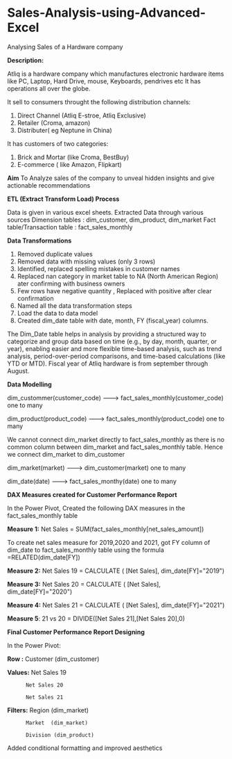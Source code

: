 # Sales-Analysis-using-Advanced-Excel
Analysing Sales of a Hardware company

**Description:**

Atliq is a hardware company which manufactures electronic hardware items like PC, Laptop, Hard Drive, mouse, Keyboards, pendrives etc
It has operations all over the globe.

It sell to consumers throught the following distribution channels:
1. Direct Channel (Atliq E-stroe, Atliq Exclusive)
2. Retailer (Croma, amazon)
3. Distributer( eg Neptune in China)

It has customers of two categories:
1. Brick and Mortar (like Croma, BestBuy)
2. E-commerce ( like Amazon, Flipkart)

**Aim**
To Analyze sales of the company to unveal hidden insights and give actionable recommendations

**ETL (Extract Transform Load) Process**

Data is given in various excel sheets.
Extracted Data through various sources
Dimension tables : dim_customer, dim_product, dim_market
Fact table/Transaction table : fact_sales_monthly

**Data Transformations**
1. Removed duplicate values
2. Removed data with missing values (only 3 rows)
3. Identified, replaced spelling mistakes in customer names
4. Replaced nan category in market table to NA (North American Region) ater confirming with business owners
5. Few rows have negative quantity , Replaced with positive after clear confirmation
6. Named all the data transformation steps
7. Load the data to data model
8. Created dim_date table with date, month, FY (fiscal_year) columns.

The Dim_Date table helps in analysis by providing a structured way to categorize and group data based on 
time (e.g., by day, month, quarter, or year), enabling easier and more flexible time-based analysis, 
such as trend analysis, period-over-period comparisons, and time-based calculations (like YTD or MTD).
Fiscal year of Atliq hardware is from september through August.

**Data Modelling**

dim_custommer(customer_code)        --->     fact_sales_monthly(customer_code)   one to many

dim_product(product_code)           --->     fact_sales_monthly(product_code)    one to many

We cannot connect dim_market directly to fact_sales_monthly as there is no common column between dim_market and fact_sales_monthly table.
Hence we connect dim_market to dim_customer

dim_market(market)                  --->     dim_customer(market)         one to many

dim_date(date)                      --->     fact_sales_monthy(date)      one to many

**DAX Measures created for Customer Performance Report**

In the Power Pivot, Created the following DAX measures in the fact_sales_monthly table

**Measure 1:**  Net Sales = SUM(fact_sales_monthly[net_sales_amount])

To create net sales measure for 2019,2020 and 2021, got FY column of dim_date to fact_sales_monthly table
using the formula =RELATED(dim_date[FY])

**Measure 2:**  Net Sales 19 = CALCULATE ( [Net Sales], dim_date[FY]="2019")

**Measure 3:**  Net Sales 20 = CALCULATE ( [Net Sales], dim_date[FY]="2020")

**Measure 4:**  Net Sales 21 = CALCULATE ( [Net Sales], dim_date[FY]="2021")

**Measure 5**:  21 vs 20 = DIVIDE([Net Sales 21],[Net Sales 20],0)

**Final Customer Performance Report Designing**

In the Power Pivot: 

**Row   :**   Customer (dim_customer)

**Values:**   Net Sales 19

          Net Sales 20
          
          Net Sales 21
          
**Filters:**  Region  (dim_market)

          Market  (dim_market)
          
          Division (dim_product)

Added conditional formatting and improved aesthetics

         
